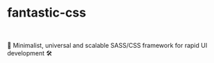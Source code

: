 # fantastic-css

<br>

🧩 Minimalist, universal and scalable SASS/CSS framework for rapid UI development 🛠
